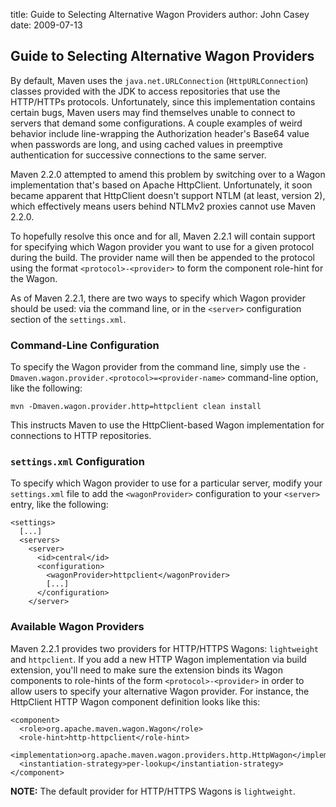 title: Guide to Selecting Alternative Wagon Providers
author: John Casey
date: 2009-07-13

<!--
Licensed to the Apache Software Foundation (ASF) under one
or more contributor license agreements.  See the NOTICE file
distributed with this work for additional information
regarding copyright ownership.  The ASF licenses this file
to you under the Apache License, Version 2.0 (the
"License"); you may not use this file except in compliance
with the License.  You may obtain a copy of the License at

    http://www.apache.org/licenses/LICENSE-2.0

Unless required by applicable law or agreed to in writing,
software distributed under the License is distributed on an
"AS IS" BASIS, WITHOUT WARRANTIES OR CONDITIONS OF ANY
KIND, either express or implied.  See the License for the
specific language governing permissions and limitations
under the License.
-->
## Guide to Selecting Alternative Wagon Providers

 By default, Maven uses the `java.net.URLConnection` (`HttpURLConnection`) classes provided with the JDK to access repositories that use the HTTP/HTTPs protocols. Unfortunately, since this implementation contains certain bugs, Maven users may find themselves unable to connect to servers that demand some configurations. A couple examples of weird behavior include line-wrapping the Authorization header's Base64 value when passwords are long, and using cached values in preemptive authentication for successive connections to the same server.

 Maven 2.2.0 attempted to amend this problem by switching over to a Wagon implementation that's based on Apache HttpClient. Unfortunately, it soon became apparent that HttpClient doesn't support NTLM (at least, version 2), which effectively means users behind NTLMv2 proxies cannot use Maven 2.2.0.

 To hopefully resolve this once and for all, Maven 2.2.1 will contain support for specifying which Wagon provider you want to use for a given protocol during the build. The provider name will then be appended to the protocol using the format `<protocol>-<provider>` to form the component role-hint for the Wagon.

 As of Maven 2.2.1, there are two ways to specify which Wagon provider should be used: via the command line, or in the `<server>` configuration section of the `settings.xml`.

### Command-Line Configuration

 To specify the Wagon provider from the command line, simply use the `-Dmaven.wagon.provider.<protocol>=<provider-name>` command-line option, like the following:

```
mvn -Dmaven.wagon.provider.http=httpclient clean install
```

 This instructs Maven to use the HttpClient-based Wagon implementation for connections to HTTP repositories.

### `settings.xml` Configuration

 To specify which Wagon provider to use for a particular server, modify your `settings.xml` file to add the `<wagonProvider>` configuration to your `<server>` entry, like the following:

```
<settings>
  [...]
  <servers>
    <server>
      <id>central</id>
      <configuration>
        <wagonProvider>httpclient</wagonProvider>
        [...]
      </configuration>
    </server>
```

### Available Wagon Providers

 Maven 2.2.1 provides two providers for HTTP/HTTPS Wagons: `lightweight` and `httpclient`. If you add a new HTTP Wagon implementation via build extension, you'll need to make sure the extension binds its Wagon components to role-hints of the form `<protocol>-<provider>` in order to allow users to specify your alternative Wagon provider. For instance, the HttpClient HTTP Wagon component definition looks like this:

```
<component>
  <role>org.apache.maven.wagon.Wagon</role>
  <role-hint>http-httpclient</role-hint>
  <implementation>org.apache.maven.wagon.providers.http.HttpWagon</implementation>
  <instantiation-strategy>per-lookup</instantiation-strategy>
</component>
```

 **NOTE:** The default provider for HTTP/HTTPS Wagons is `lightweight`.
